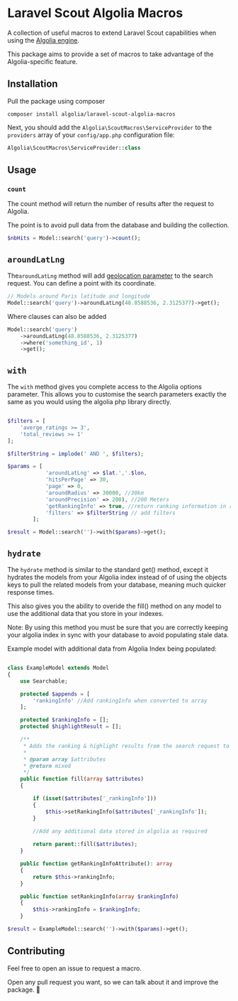 # Laravel Scout Algolia Macros

A collection of useful macros to extend Laravel Scout capabilities when using the [Algolia engine](https://laravel.com/docs/5.4/scout#driver-prerequisites).

This package aims to provide a set of macros to take advantage of the
Algolia-specific feature.


## Installation

Pull the package using composer

```
composer install algolia/laravel-scout-algolia-macros
```

Next, you should add the `Algolia\ScoutMacros\ServiceProvider` to the `providers`
array of your `config/app.php` configuration file:

```php
Algolia\ScoutMacros\ServiceProvider::class
```


## Usage

### `count`

The count method will return the number of results after the request to Algolia.

The point is to avoid pull data from the database and building the collection.

```php
$nbHits = Model::search('query')->count();
```

## `aroundLatLng`

The`aroundLatLng` method will add [geolocation parameter](1) to the search request. You
can define a point with its coordinate.

```php
// Models around Paris latitude and longitude
Model::search('query')->aroundLatLng(48.8588536, 2.3125377)->get();
```

Where clauses can also be added

```php
Model::search('query')
    ->aroundLatLng(48.8588536, 2.3125377)
    ->where('something_id', 1)
    ->get();
```


## `with`

The `with` method gives you complete access to the Algolia options parameter. This allows you
to customise the search parameters exactly the same as you would using the algolia php library directly.

```php

$filters = [
    'averge_ratings >= 3',
    'total_reviews >= 1'
];

$filterString = implode(' AND ', $filters);

$params = [
            'aroundLatLng' => $lat.','.$lon,
            'hitsPerPage' => 30,
            'page' => 0,
            'aroundRadius' => 30000, //30km
            'aroundPrecision' => 200), //200 Meters
            'getRankingInfo' => true, //return ranking information in results
            'filters' => $filterString // add filters
        ];

$result = Model::search('')->with($params)->get();

```


## `hydrate`

The `hydrate` method is similar to the standard get() method, except it hydrates the models from your Algolia index
instead of of using the objects keys to pull the related models from your database, meaning much quicker response times.

This also gives you the ability to overide the fill() method on any model to use the additional data that you store 
in your indexes.

Note: By using this method you must be sure that you are correctly keeping your algolia index in sync with your database
to avoid populating stale data.

Example model with additional data from Algolia Index being populated:

```php

class ExampleModel extends Model
{
    use Searchable;

    protected $appends = [
        'rankingInfo' //Add rankingInfo when converted to array
    ];

    protected $rankingInfo = [];
    protected $highlightResult = [];

    /**
     * Adds the ranking & highlight results from the search request to get search score/geo distance etc
     *
     * @param array $attributes
     * @return mixed
     */
    public function fill(array $attributes)
    {

        if (isset($attributes['_rankingInfo']))
        {
            $this->setRankingInfo($attributes['_rankingInfo']);
        }
        
        //Add any additional data stored in algolia as required

        return parent::fill($attributes);
    }

    public function getRankingInfoAttribute(): array
    {
        return $this->rankingInfo;
    }

    public function setRankingInfo(array $rankingInfo)
    {
        $this->rankingInfo = $rankingInfo;
    }

$result = ExampleModel::search('')->with($params)->get();

```

## Contributing

Feel free to open an issue to request a macro.

Open any pull request you want, so we can talk about it and improve the package. :tada:

[1]: https://www.algolia.com/doc/guides/geo-search/geo-search-overview/
